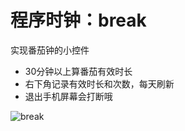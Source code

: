 # 程序时钟：break

实现番茄钟的小控件

* 30分钟以上算番茄有效时长
* 右下角记录有效时长和次数，每天刷新
* 退出手机屏幕会打断哦

![break](https://github.com/irdest/pic/blob/master/Break/break.jpg)
